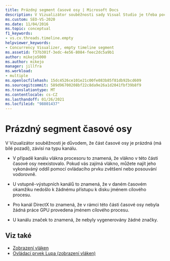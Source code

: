 ```yaml
---
title: Prázdný segment časové osy | Microsoft Docs
description: V Vizualizátor souběžnosti sady Visual Studio je třeba pochopit důvody, proč může být sekce časové osy prázdná (má bílé pozadí) pro druh kanálu.
ms.custom: SEO-VS-2020
ms.date: 11/04/2016
ms.topic: conceptual
f1_keywords:
- vs.cv.threads.timeline.empty
helpviewer_keywords:
- Concurrency Visualizer, empty timeline segment
ms.assetid: f37b301f-3edc-4e56-8084-feec2dc5a9b1
author: mikejo5000
ms.author: mikejo
manager: jillfra
ms.workload:
- multiple
ms.openlocfilehash: 15dc4526ce101e21c00fe083b85f81db92bcd609
ms.sourcegitcommit: 589d96700208bf22c8da9e26a1d2041fbf39b8f9
ms.translationtype: MT
ms.contentlocale: cs-CZ
ms.lasthandoff: 01/26/2021
ms.locfileid: "98801437"
---
```

# <a name="empty-timeline-segment"></a>Prázdný segment časové osy
V Vizualizátor souběžnosti je důvodem, že část časové osy je prázdná (má bílé pozadí), závisí na typu kanálu.

- V případě kanálu vlákna procesoru to znamená, že vlákno v této části časové osy neexistovalo. Pokud vás zajímá vlákno, můžete najít jeho vykonáváný oddíl pomocí ovládacího prvku zvětšení nebo posouvání vodorovně.

- U vstupně-výstupních kanálů to znamená, že v daném časovém okamžiku nedošlo k žádnému přístupu k disku jménem cílového procesu.

- Pro kanál DirectX to znamená, že v rámci této části časové osy nebyla žádná práce GPU provedena jménem cílového procesu.

- U kanálu značek to znamená, že nebyly vygenerovány žádné značky.

## <a name="see-also"></a>Viz také
- [Zobrazení vláken](../profiling/threads-view-parallel-performance.md)
- [Ovládací prvek Lupa (zobrazení vláken)](../profiling/zoom-control-threads-view.md)
